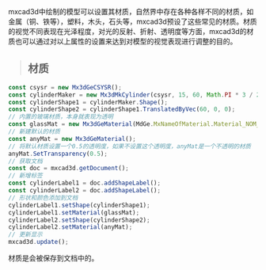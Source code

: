 mxcad3d中绘制的模型可以设置其材质，自然界中存在各种各样不同的材质，如金属（铜、铁等），塑料，木头，石头等，mxcad3d预设了这些常见的材质。材质的视觉不同表现在光泽程度，对光的反射、折射、透明度等方面，mxcad3d的材质也可以通过对以上属性的设置来达到对模型的视觉表现进行调整的目的。

> ## 材质

```typescript
const csysr = new Mx3dGeCSYSR();
const cylinderMaker = new Mx3dMkCylinder(csysr, 15, 60, Math.PI * 3 / 2);
const cylinderShape1 = cylinderMaker.Shape();
const cylinderShape2 = cylinderShape1.TranslatedByVec(60, 0, 0);
// 内置的玻璃材质，本身就表现为透明
const glassMat = new Mx3dGeMaterial(MdGe.MxNameOfMaterial.Material_NOM_Glass);
// 新建默认的材质
const anyMat = new Mx3dGeMaterial();
// 将默认材质设置一个0.5的透明度，如果不设置这个透明度，anyMat是一个不透明的材质
anyMat.SetTransparency(0.5);
// 获取文档
const doc = mxcad3d.getDocument();
// 新增标签
const cylinderLabel1 = doc.addShapeLabel();
const cylinderLabel2 = doc.addShapeLabel();
// 形状和颜色添加到文档
cylinderLabel1.setShape(cylinderShape1);
cylinderLabel1.setMaterial(glassMat);
cylinderLabel2.setShape(cylinderShape2);
cylinderLabel2.setMaterial(anyMat);
// 更新显示
mxcad3d.update();
```

材质是会被保存到文档中的。